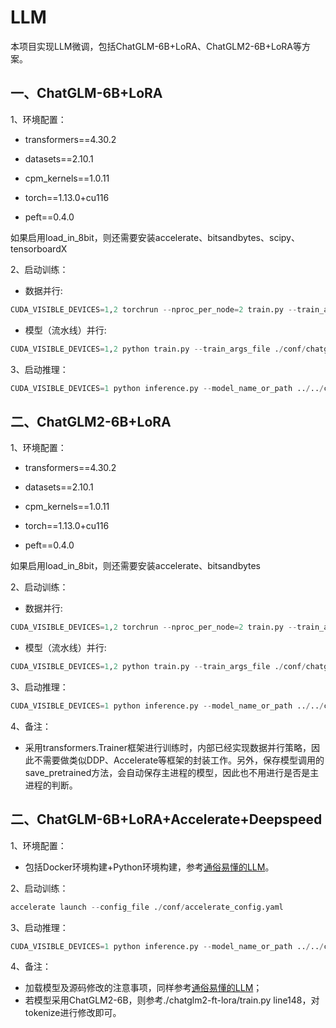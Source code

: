 # LLM
本项目实现LLM微调，包括ChatGLM-6B+LoRA、ChatGLM2-6B+LoRA等方案。
## 一、ChatGLM-6B+LoRA
1、环境配置：
* transformers==4.30.2

* datasets==2.10.1

* cpm_kernels==1.0.11

* torch==1.13.0+cu116

* peft==0.4.0

如果启用load_in_8bit，则还需要安装accelerate、bitsandbytes、scipy、tensorboardX

2、启动训练：
* 数据并行:
```python
CUDA_VISIBLE_DEVICES=1,2 torchrun --nproc_per_node=2 train.py --train_args_file ./conf/chatglm_6b_lora.json --model_name_or_path ../../chatglm-6b-model/ --data_path ./data/AdvertiseGen/train.jsonl --max_input_length 128 --max_output_length 256
```
* 模型（流水线）并行:
```python
CUDA_VISIBLE_DEVICES=1,2 python train.py --train_args_file ./conf/chatglm_6b_lora.json --model_name_or_path ../../chatglm-6b-model/ --data_path ./data/AdvertiseGen/train.jsonl --max_input_length 128 --max_output_length 256 --int8
```
3、启动推理：
```python
CUDA_VISIBLE_DEVICES=1 python inference.py --model_name_or_path ../../chatglm-6b-model/ --lora_checkpoint ./output/adgen-chatglm-6b-lora/
```
## 二、ChatGLM2-6B+LoRA
1、环境配置：
* transformers==4.30.2

* datasets==2.10.1

* cpm_kernels==1.0.11

* torch==1.13.0+cu116

* peft==0.4.0

如果启用load_in_8bit，则还需要安装accelerate、bitsandbytes

2、启动训练：
* 数据并行:
```python
CUDA_VISIBLE_DEVICES=1,2 torchrun --nproc_per_node=2 train.py --train_args_file ./conf/chatglm2_6b_lora.json --model_name_or_path ../../chatglm2-6b-model/ --data_path ./data/AdvertiseGen/train.jsonl --max_input_length 128 --max_output_length 256
```
* 模型（流水线）并行:
```python
CUDA_VISIBLE_DEVICES=1,2 python train.py --train_args_file ./conf/chatglm2_6b_lora.json --model_name_or_path ../../chatglm2-6b-model/ --data_path ./data/AdvertiseGen/train.jsonl --max_input_length 128 --max_output_length 256 --int8
```
3、启动推理：
```python
CUDA_VISIBLE_DEVICES=1 python inference.py --model_name_or_path ../../chatglm2-6b-model/ --lora_checkpoint ./output/adgen-chatglm2-6b-lora/
```
4、备注：
* 采用transformers.Trainer框架进行训练时，内部已经实现数据并行策略，因此不需要做类似DDP、Accelerate等框架的封装工作。另外，保存模型调用的save_pretrained方法，会自动保存主进程的模型，因此也不用进行是否是主进程的判断。
## 二、ChatGLM-6B+LoRA+Accelerate+Deepspeed
1、环境配置：
* 包括Docker环境构建+Python环境构建，参考[通俗易懂的LLM](https://blog.csdn.net/qq_39439006/article/details/130796416?spm=1001.2014.3001.5502)。

2、启动训练：
```python
accelerate launch --config_file ./conf/accelerate_config.yaml
```
3、启动推理：
```python
CUDA_VISIBLE_DEVICES=1 python inference.py --model_name_or_path ../../chatglm2-6b-model/ --lora_checkpoint ./output/adgen-chatglm2-6b-lora/
```
4、备注：
* 加载模型及源码修改的注意事项，同样参考[通俗易懂的LLM](https://blog.csdn.net/qq_39439006/article/details/130796416?spm=1001.2014.3001.5502)；
* 若模型采用ChatGLM2-6B，则参考./chatglm2-ft-lora/train.py line148，对tokenize进行修改即可。

